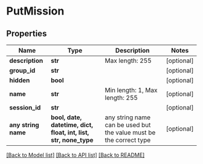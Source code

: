 # PutMission


## Properties
Name | Type | Description | Notes
------------ | ------------- | ------------- | -------------
**description** | **str** | Max length: 255 | [optional] 
**group_id** | **str** |  | [optional] 
**hidden** | **bool** |  | [optional] 
**name** | **str** | Min length: 1, Max length: 255 | [optional] 
**session_id** | **str** |  | [optional] 
**any string name** | **bool, date, datetime, dict, float, int, list, str, none_type** | any string name can be used but the value must be the correct type | [optional]

[[Back to Model list]](../README.md#documentation-for-models) [[Back to API list]](../README.md#documentation-for-api-endpoints) [[Back to README]](../README.md)


